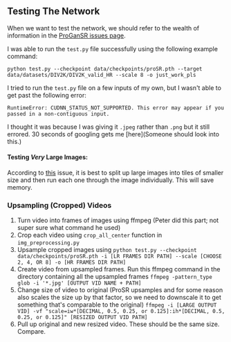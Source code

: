 ## Testing The Network

When we want to test the network, we should refer to the wealth of information in the [ProGanSR issues page](https://github.com/fperazzi/proSR/issues). 

I was able to run the `test.py` file successfully using the following example command: 
```
python test.py --checkpoint data/checkpoints/proSR.pth --target data/datasets/DIV2K/DIV2K_valid_HR --scale 8 -o just_work_pls
```

I tried to run the `test.py` file on a few inputs of my own, but I wasn't able to get past the following error:
```
RuntimeError: CUDNN_STATUS_NOT_SUPPORTED. This error may appear if you passed in a non-contiguous input.
```
I thought it was because I was giving it `.jpeg` rather than `.png` but it still errored. 30 seconds of googling gets me [here](Someone should look into this.)

#### Testing *Very* Large Images:
According to [this](https://github.com/fperazzi/proSR/issues/9) issue, it is best to split up large images into tiles of smaller size and then run each one through the image individually. This will save memory. 


### Upsampling (Cropped) Videos
1. Turn video into frames of images using ffmpeg (Peter did this part; not super sure what command he used)
2. Crop each video using `crop_all_center` function in `img_preprocessing.py`
3. Upsample cropped images using ```python test.py --checkpoint data/checkpoints/proSR.pth -i [LR FRAMES DIR PATH] --scale [CHOOSE 2, 4, OR 8] -o [HR FRAMES DIR PATH]```
4. Create video from upsampled frames. Run this ffmpeg command in the directory containing all the upsampled frames ```ffmpeg -pattern_type glob -i '*.jpg' [OUTPUT VID NAME + PATH]```
5. Change size of video to original (ProSR upsamples and for some reason also scales the size up by that factor, so we need to downscale it to get something that's comparable to the original) ```ffmpeg -i [LARGE OUTPUT VID] -vf "scale=iw*[DECIMAL, 0.5, 0.25, or 0.125]:ih*[DECIMAL, 0.5, 0.25, or 0.125]" [RESIZED OUTPUT VID PATH]```
6. Pull up original and new resized video. These should be the same size. Compare.

